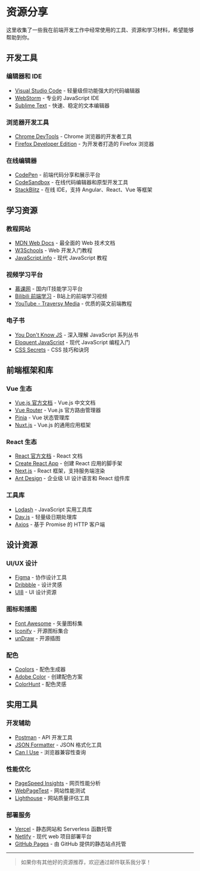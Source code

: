 # 资源分享

这里收集了一些我在前端开发工作中经常使用的工具、资源和学习材料，希望能够帮助到你。

## 开发工具

### 编辑器和 IDE
- [Visual Studio Code](https://code.visualstudio.com/) - 轻量级但功能强大的代码编辑器
- [WebStorm](https://www.jetbrains.com/webstorm/) - 专业的 JavaScript IDE
- [Sublime Text](https://www.sublimetext.com/) - 快速、稳定的文本编辑器

### 浏览器开发工具
- [Chrome DevTools](https://developers.google.com/web/tools/chrome-devtools) - Chrome 浏览器的开发者工具
- [Firefox Developer Edition](https://www.mozilla.org/en-US/firefox/developer/) - 为开发者打造的 Firefox 浏览器

### 在线编辑器
- [CodePen](https://codepen.io/) - 前端代码分享和展示平台
- [CodeSandbox](https://codesandbox.io/) - 在线代码编辑器和原型开发工具
- [StackBlitz](https://stackblitz.com/) - 在线 IDE，支持 Angular、React、Vue 等框架

## 学习资源

### 教程网站
- [MDN Web Docs](https://developer.mozilla.org/zh-CN/) - 最全面的 Web 技术文档
- [W3Schools](https://www.w3schools.com/) - Web 开发入门教程
- [JavaScript.info](https://javascript.info/) - 现代 JavaScript 教程

### 视频学习平台
- [慕课网](https://www.imooc.com/) - 国内IT技能学习平台
- [Bilibili 前端学习](https://www.bilibili.com/v/knowledge/web/) - B站上的前端学习视频
- [YouTube - Traversy Media](https://www.youtube.com/user/TechGuyWeb) - 优质的英文前端教程

### 电子书
- [You Don't Know JS](https://github.com/getify/You-Dont-Know-JS) - 深入理解 JavaScript 系列丛书
- [Eloquent JavaScript](https://eloquentjavascript.net/) - 现代 JavaScript 编程入门
- [CSS Secrets](https://www.oreilly.com/library/view/css-secrets/9781449372736/) - CSS 技巧和诀窍

## 前端框架和库

### Vue 生态
- [Vue.js 官方文档](https://cn.vuejs.org/) - Vue.js 中文文档
- [Vue Router](https://router.vuejs.org/zh/) - Vue.js 官方路由管理器
- [Pinia](https://pinia.vuejs.org/) - Vue 状态管理库
- [Nuxt.js](https://nuxtjs.org/) - Vue.js 的通用应用框架

### React 生态
- [React 官方文档](https://react.dev/) - React 文档
- [Create React App](https://create-react-app.dev/) - 创建 React 应用的脚手架
- [Next.js](https://nextjs.org/) - React 框架，支持服务端渲染
- [Ant Design](https://ant.design/) - 企业级 UI 设计语言和 React 组件库

### 工具库
- [Lodash](https://lodash.com/) - JavaScript 实用工具库
- [Day.js](https://day.js.org/) - 轻量级日期处理库
- [Axios](https://axios-http.com/) - 基于 Promise 的 HTTP 客户端

## 设计资源

### UI/UX 设计
- [Figma](https://www.figma.com/) - 协作设计工具
- [Dribbble](https://dribbble.com/) - 设计灵感
- [UI8](https://ui8.net/) - UI 设计资源

### 图标和插图
- [Font Awesome](https://fontawesome.com/) - 矢量图标集
- [Iconify](https://iconify.design/) - 开源图标集合
- [unDraw](https://undraw.co/) - 开源插图

### 配色
- [Coolors](https://coolors.co/) - 配色生成器
- [Adobe Color](https://color.adobe.com/) - 创建配色方案
- [ColorHunt](https://colorhunt.co/) - 配色灵感

## 实用工具

### 开发辅助
- [Postman](https://www.postman.com/) - API 开发工具
- [JSON Formatter](https://jsonformatter.curiousconcept.com/) - JSON 格式化工具
- [Can I Use](https://caniuse.com/) - 浏览器兼容性查询

### 性能优化
- [PageSpeed Insights](https://pagespeed.web.dev/) - 网页性能分析
- [WebPageTest](https://www.webpagetest.org/) - 网站性能测试
- [Lighthouse](https://developers.google.com/web/tools/lighthouse) - 网站质量评估工具

### 部署服务
- [Vercel](https://vercel.com/) - 静态网站和 Serverless 函数托管
- [Netlify](https://www.netlify.com/) - 现代 web 项目部署平台
- [GitHub Pages](https://pages.github.com/) - 由 GitHub 提供的静态站点托管

---

> 如果你有其他好的资源推荐，欢迎通过邮件联系我分享！ 